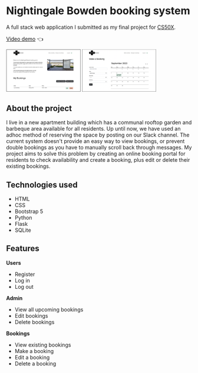 # Nightingale Bowden booking system

A full stack web application I submitted as my final project for [CS50X](https://www.edx.org/course/introduction-computer-science-harvardx-cs50x).

[Video demo](https://youtu.be/6H7RhHVe6g4) :point_left:

<img src="/docs/screenshots/home.png" width="40%" style="display:inline">     <img src="/docs/screenshots/make-a-booking.png" width="40%" style="display:inline">

## About the project

I live in a new apartment building which has a communal rooftop garden and barbeque area available for all residents. Up until now, we have used an adhoc method of reserving the space by posting on our Slack channel. The current system doesn't provide an easy way to view bookings, or prevent double bookings as you have to manually scroll back through messages. My project aims to solve this problem by creating an online booking portal for residents to check availability and create a booking, plus edit or delete their existing bookings.

## Technologies used

- HTML
- CSS
- Bootstrap 5
- Python
- Flask
- SQLite

## Features

**Users**
- Register
- Log in
- Log out

**Admin**
- View all upcoming bookings
- Edit bookings
- Delete bookings

**Bookings**
- View existing bookings
- Make a booking
- Edit a booking
- Delete a booking

